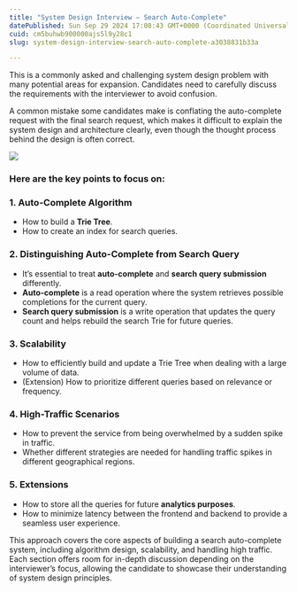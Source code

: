 ```yaml
---
title: "System Design Interview — Search Auto-Complete"
datePublished: Sun Sep 29 2024 17:08:43 GMT+0000 (Coordinated Universal Time)
cuid: cm5buhwb900000ajs5l9y28c1
slug: system-design-interview-search-auto-complete-a3038831b33a

---
```


This is a commonly asked and challenging system design problem with many potential areas for expansion. Candidates need to carefully discuss the requirements with the interviewer to avoid confusion.

A common mistake some candidates make is conflating the auto-complete request with the final search request, which makes it difficult to explain the system design and architecture clearly, even though the thought process behind the design is often correct.

![](https://cdn.hashnode.com/res/hashnode/image/upload/v1735611872186/59e29a32-0568-4f19-8ce1-291d51ed4691.png)

### Here are the key points to focus on:

### 1\. Auto-Complete Algorithm

*   How to build a **Trie Tree**.
*   How to create an index for search queries.

### 2\. Distinguishing Auto-Complete from Search Query

*   It’s essential to treat **auto-complete** and **search query submission** differently.
*   **Auto-complete** is a read operation where the system retrieves possible completions for the current query.
*   **Search query submission** is a write operation that updates the query count and helps rebuild the search Trie for future queries.

### 3\. Scalability

*   How to efficiently build and update a Trie Tree when dealing with a large volume of data.
*   (Extension) How to prioritize different queries based on relevance or frequency.

### 4\. High-Traffic Scenarios

*   How to prevent the service from being overwhelmed by a sudden spike in traffic.
*   Whether different strategies are needed for handling traffic spikes in different geographical regions.

### 5\. Extensions

*   How to store all the queries for future **analytics purposes**.
*   How to minimize latency between the frontend and backend to provide a seamless user experience.

This approach covers the core aspects of building a search auto-complete system, including algorithm design, scalability, and handling high traffic. Each section offers room for in-depth discussion depending on the interviewer’s focus, allowing the candidate to showcase their understanding of system design principles.
